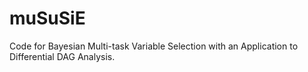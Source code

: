 # muSuSiE
Code for Bayesian Multi-task Variable Selection with an Application to Differential DAG Analysis.
